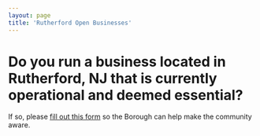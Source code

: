 ```yaml
---
layout: page
title: 'Rutherford Open Businesses'
---
```


# Do you run a business located in Rutherford, NJ that is currently operational and deemed essential? 

If so, please [fill out this form](https://docs.google.com/forms/d/e/1FAIpQLSen9t-EQO86h8tFc9LL6FDRSJPKFZBACneHimrOzkN3YprqaQ/viewform?usp=sf_link) so the Borough can help make the community aware. 
